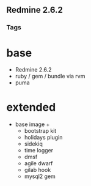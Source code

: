 Redmine 2.6.2
-------------

### Tags ###
# base
- Redmine 2.6.2
- ruby / gem / bundle via rvm
- puma

# extended
- base image +
   - bootstrap kit
   - holidays plugin
   - sidekiq
   - time logger
   - dmsf
   - agile dwarf
   - gilab hook
   - mysql2 gem
